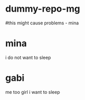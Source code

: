 # dummy-repo-mg

#this might cause problems - mina
# mina

i do not want to sleep

# gabi
me too girl
i want to sleep

